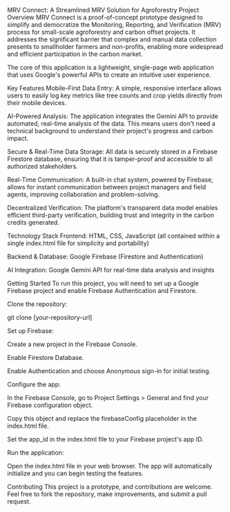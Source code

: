 MRV Connect: A Streamlined MRV Solution for Agroforestry
Project Overview
MRV Connect is a proof-of-concept prototype designed to simplify and democratize the Monitoring, Reporting, and Verification (MRV) process for small-scale agroforestry and carbon offset projects. It addresses the significant barrier that complex and manual data collection presents to smallholder farmers and non-profits, enabling more widespread and efficient participation in the carbon market.

The core of this application is a lightweight, single-page web application that uses Google's powerful APIs to create an intuitive user experience.

Key Features
Mobile-First Data Entry: A simple, responsive interface allows users to easily log key metrics like tree counts and crop yields directly from their mobile devices.

AI-Powered Analysis: The application integrates the Gemini API to provide automated, real-time analysis of the data. This means users don't need a technical background to understand their project's progress and carbon impact.

Secure & Real-Time Data Storage: All data is securely stored in a Firebase Firestore database, ensuring that it is tamper-proof and accessible to all authorized stakeholders.

Real-Time Communication: A built-in chat system, powered by Firebase, allows for instant communication between project managers and field agents, improving collaboration and problem-solving.

Decentralized Verification: The platform's transparent data model enables efficient third-party verification, building trust and integrity in the carbon credits generated.

Technology Stack
Frontend: HTML, CSS, JavaScript (all contained within a single index.html file for simplicity and portability)

Backend & Database: Google Firebase (Firestore and Authentication)

AI Integration: Google Gemini API for real-time data analysis and insights

Getting Started
To run this project, you will need to set up a Google Firebase project and enable Firebase Authentication and Firestore.

Clone the repository:

git clone [your-repository-url]

Set up Firebase:

Create a new project in the Firebase Console.

Enable Firestore Database.

Enable Authentication and choose Anonymous sign-in for initial testing.

Configure the app:

In the Firebase Console, go to Project Settings > General and find your Firebase configuration object.

Copy this object and replace the firebaseConfig placeholder in the index.html file.

Set the app_id in the index.html file to your Firebase project's app ID.

Run the application:

Open the index.html file in your web browser. The app will automatically initialize and you can begin testing the features.

Contributing
This project is a prototype, and contributions are welcome. Feel free to fork the repository, make improvements, and submit a pull request.
